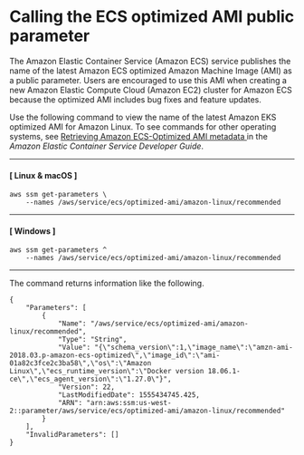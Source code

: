 # Calling the ECS optimized AMI public parameter<a name="parameter-store-public-parameters-ecs"></a>

The Amazon Elastic Container Service \(Amazon ECS\) service publishes the name of the latest Amazon ECS optimized Amazon Machine Image \(AMI\) as a public parameter\. Users are encouraged to use this AMI when creating a new Amazon Elastic Compute Cloud \(Amazon EC2\) cluster for Amazon ECS because the optimized AMI includes bug fixes and feature updates\.

Use the following command to view the name of the latest Amazon EKS optimized AMI for Amazon Linux\. To see commands for other operating systems, see [Retrieving Amazon ECS\-Optimized AMI metadata ](https://docs.aws.amazon.com/AmazonECS/latest/developerguide/retrieve-ecs-optimized_AMI.html) in the *Amazon Elastic Container Service Developer Guide*\.

------
#### [ Linux & macOS ]

```
aws ssm get-parameters \
    --names /aws/service/ecs/optimized-ami/amazon-linux/recommended
```

------
#### [ Windows ]

```
aws ssm get-parameters ^
    --names /aws/service/ecs/optimized-ami/amazon-linux/recommended
```

------

The command returns information like the following\.

```
{
    "Parameters": [
        {
            "Name": "/aws/service/ecs/optimized-ami/amazon-linux/recommended",
            "Type": "String",
            "Value": "{\"schema_version\":1,\"image_name\":\"amzn-ami-2018.03.p-amazon-ecs-optimized\",\"image_id\":\"ami-01a82c3fce2c3ba58\",\"os\":\"Amazon Linux\",\"ecs_runtime_version\":\"Docker version 18.06.1-ce\",\"ecs_agent_version\":\"1.27.0\"}",
            "Version": 22,
            "LastModifiedDate": 1555434745.425,
            "ARN": "arn:aws:ssm:us-west-2::parameter/aws/service/ecs/optimized-ami/amazon-linux/recommended"
        }
    ],
    "InvalidParameters": []
}
```